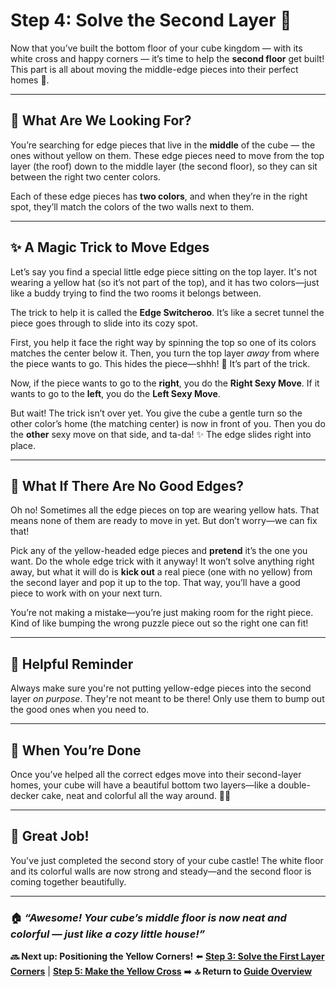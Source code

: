# Step 4: Solve the Second Layer 🧱

Now that you’ve built the bottom floor of your cube kingdom — with its white cross and happy corners — it’s time to help the **second floor** get built! This part is all about moving the middle-edge pieces into their perfect homes 🏡.

---

## 🧩 What Are We Looking For?

You’re searching for edge pieces that live in the **middle** of the cube — the ones without yellow on them. These edge pieces need to move from the top layer (the roof) down to the middle layer (the second floor), so they can sit between the right two center colors.

Each of these edge pieces has **two colors**, and when they’re in the right spot, they’ll match the colors of the two walls next to them.

---

## ✨ A Magic Trick to Move Edges

Let’s say you find a special little edge piece sitting on the top layer. It's not wearing a yellow hat (so it’s not part of the top), and it has two colors—just like a buddy trying to find the two rooms it belongs between.

The trick to help it is called the **Edge Switcheroo**. It’s like a secret tunnel the piece goes through to slide into its cozy spot.

First, you help it face the right way by spinning the top so one of its colors matches the center below it. Then, you turn the top layer *away* from where the piece wants to go. This hides the piece—shhh! 🤫 It’s part of the trick.

Now, if the piece wants to go to the **right**, you do the **Right Sexy Move**. If it wants to go to the **left**, you do the **Left Sexy Move**.

But wait! The trick isn’t over yet. You give the cube a gentle turn so the other color’s home (the matching center) is now in front of you. Then you do the **other** sexy move on that side, and ta-da! ✨ The edge slides right into place.

---

## 😬 What If There Are No Good Edges?

Oh no! Sometimes all the edge pieces on top are wearing yellow hats. That means none of them are ready to move in yet. But don’t worry—we can fix that!

Pick any of the yellow-headed edge pieces and **pretend** it’s the one you want. Do the whole edge trick with it anyway! It won’t solve anything right away, but what it will do is **kick out** a real piece (one with no yellow) from the second layer and pop it up to the top. That way, you’ll have a good piece to work with on your next turn.

You’re not making a mistake—you’re just making room for the right piece. Kind of like bumping the wrong puzzle piece out so the right one can fit!

---

## 🧠 Helpful Reminder

Always make sure you're not putting yellow-edge pieces into the second layer *on purpose*. They're not meant to be there! Only use them to bump out the good ones when you need to.

---

## 🍰 When You’re Done

Once you’ve helped all the correct edges move into their second-layer homes, your cube will have a beautiful bottom two layers—like a double-decker cake, neat and colorful all the way around. 🎂💖

---

## 🥳 Great Job!

You've just completed the second story of your cube castle! The white floor and its colorful walls are now strong and steady—and the second floor is coming together beautifully.

---

### 🏠 _“Awesome! Your cube’s middle floor is now neat and colorful — just like a cozy little house!”_

**🔜 Next up: Positioning the Yellow Corners!**
⬅️ [**Step 3: Solve the First Layer Corners**](03_first_layer.md) | [**Step 5: Make the Yellow Cross**](05_yellow_cross.md) ➡️
**🔝 Return to [Guide Overview](index.md)**